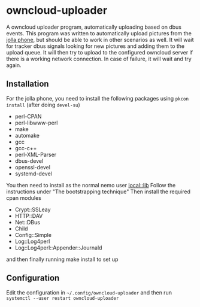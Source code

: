 # owncloud-uploader
A owncloud uploader program, automatically uploading based on dbus events. This
program was written to automatically upload pictures from the [jolla
phone](http://jolla.com "jolla phone"), but should be able to work in other
scenarios as well. It will wait for tracker dbus signals looking for new
pictures and adding them to the upload queue. It will then try to upload to the
configured owncloud server if there is a working network connection. In case of
failure, it will wait and try again.

## Installation
For the jolla phone, you need to install the following packages using `pkcon
install` (after doing `devel-su`)
 * perl-CPAN
 * perl-libwww-perl
 * make
 * automake
 * gcc
 * gcc-c++
 * perl-XML-Parser
 * dbus-devel
 * openssl-devel
 * systemd-devel
 
You then need to install as the normal nemo user
[local::lib](http://search.cpan.org/~haarg/local-lib-2.000017/lib/local/lib.pm "local::lib")
Follow the instructions under "The bootstrapping technique"
Then install the required cpan modules
 * Crypt::SSLeay
 * HTTP::DAV
 * Net::DBus
 * Child
 * Config::Simple
 * Log::Log4perl
 * Log::Log4perl::Appender::Journald
 
and then finally running make install to set up
 
## Configuration
Edit the configuration in `~/.config/owncloud-uploader` and then run `systemctl
--user restart owncloud-uploader`
